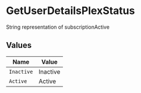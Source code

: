 # GetUserDetailsPlexStatus

String representation of subscriptionActive


## Values

| Name       | Value      |
| ---------- | ---------- |
| `Inactive` | Inactive   |
| `Active`   | Active     |